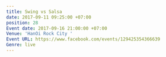 ```yaml
---
title: Swing vs Salsa
date: 2017-09-11 09:25:00 +07:00
position: 28
Event date: 2017-09-16 21:00:00 +07:00
Venue: 'HanOi Rock City '
Event URL: https://www.facebook.com/events/129425354366639
Genre: live
---
```



